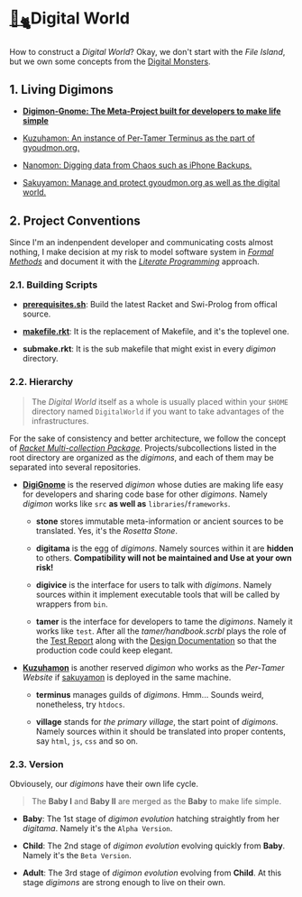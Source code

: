 # [🏡<sub>🐈</sub>](http://gyoudmon.org/~wargrey:digignome)Digital World

How to construct a _Digital World_? Okay, we don't start with the _File
Island_, but we own some concepts from the [Digital
Monsters](http://en.wikipedia.org/wiki/Digimon).

## 1. Living Digimons

* **[Digimon-Gnome: The Meta-Project built for developers to make life
  simple](http://gyoudmon.org/~wargrey:digignome)**

* [Kuzuhamon: An instance of Per-Tamer Terminus as the part of
  gyoudmon.org.](http://gyoudmon.org/~wargrey:kuzuhamon)

* [Nanomon: Digging data from Chaos such as iPhone
  Backups.](http://gyoudmon.org/~wargrey:nanomon)

* [Sakuyamon: Manage and protect gyoudmon.org as well as the digital
  world.](http://gyoudmon.org/~wargrey:sakuyamon)

## 2. Project Conventions

Since I'm an indenpendent developer and communicating costs almost
nothing, I make decision at my risk to model software system in _[Formal
Methods](http://en.wikipedia.org/wiki/Formal_methods)_ and document it
with the _[Literate
Programming](http://en.wikipedia.org/wiki/Literate_programming)_
approach.

### 2.1. Building Scripts

* **[prerequisites.sh](/DigiGnome/prerequisites.sh)**: Build the latest
  Racket and Swi-Prolog from offical source.

* **[makefile.rkt](/DigiGnome/makefile.rkt)**: It is the replacement of
  Makefile, and it's the toplevel one.

* **submake.rkt**: It is the sub makefile that might exist in every
  _digimon_ directory.

### 2.2. Hierarchy

> The _Digital World_ itself as a whole is usually placed within your
> `$HOME` directory     named `DigitalWorld` if you want to take
> advantages of the infrastructures.

For the sake of consistency and better architecture, we follow the
concept of _[Racket Multi-collection
Package](http://docs.racket-lang.org/pkg/Package_Concepts.html#%28tech._multi._collection._package%29)_.
Projects/subcollections listed in the root directory are organized as
the _digimons_, and each of them may be separated into several
repositories.

* **[DigiGnome](/DigiGnome)** is the reserved _digimon_ whose duties are
  making life easy for developers and  sharing code base for other
  _digimons_. Namely _digimon_ works like `src` **as well as**
  `libraries`/`frameworks`.

  * **stone** stores immutable meta-information or ancient sources to be
    translated. Yes, it's the _Rosetta Stone_.

  * **digitama** is the egg of _digimons_.  Namely sources within it are
    **hidden** to others. **Compatibility will not be maintained and Use
    at your own risk!**

  * **digivice** is the interface for users to talk with _digimons_.
    Namely sources within it implement executable tools that will be
    called by wrappers from `bin`.

  * **tamer** is the interface for developers to tame the _digimons_.
    Namely it works like `test`.  After all the _tamer/handbook.scrbl_
    plays the role of  the [Test
    Report](http://en.wikipedia.org/wiki/Behavior-driven_development)
    along with  the [Design
    Documentation](http://en.wikipedia.org/wiki/Design_by_contract)  so
    that the production code could keep elegant.

* **[Kuzuhamon](https://github.com/digital-world/Kuzuhamon)** is another
  reserved _digimon_ who works as the _Per-Tamer Website_  if
  [sakuyamon](https://github.com/digital-world/sakuyamon) is deployed in
  the same machine.

  * **terminus** manages guilds of _digimons_. Hmm... Sounds weird,
    nonetheless, try `htdocs`.

  * **village** stands for _the primary village_, the start point of
    _digimons_.  Namely sources within it should be translated into
    proper contents, say `html`, `js`, `css` and so on.

### 2.3. Version

Obviousely, our _digimons_ have their own life cycle.

> The **Baby I** and **Baby II** are merged as the **Baby** to make life
> simple.

* **Baby**: The 1st stage of _digimon evolution_ hatching straightly
  from her _digitama_. Namely it's the `Alpha Version`.

* **Child**: The 2nd stage of _digimon evolution_ evolving quickly from
  **Baby**. Namely it's the `Beta Version`.

* **Adult**: The 3rd stage of _digimon evolution_ evolving from
  **Child**. At this stage _digimons_ are strong enough to live on their
  own.
